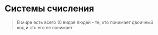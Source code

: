 # Системы счисления

> В мире есть всего 10 видов людей - те, кто понимает двоичный код и кто его не понимает

